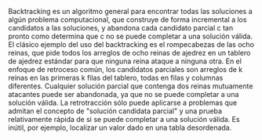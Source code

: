 Backtracking es un algoritmo general para encontrar todas las soluciones a algún problema computacional, que construye de forma incremental a los candidatos a las soluciones, y abandona cada candidato parcial c tan pronto como determina que c no se puede completar a una solución válida. El clásico ejemplo del uso del backtracking es el rompecabezas de las ocho reinas, que pide todos los arreglos de ocho reinas de ajedrez en un tablero de ajedrez estándar para que ninguna reina ataque a ninguna otra. En el enfoque de retroceso común, los candidatos parciales son arreglos de k reinas en las primeras k filas del tablero, todas en filas y columnas diferentes. Cualquier solución parcial que contenga dos reinas mutuamente atacantes puede ser abandonada, ya que no se puede completar a una solución válida. La retrotracción sólo puede aplicarse a problemas que admitan el concepto de "solución candidata parcial" y una prueba relativamente rápida de si se puede completar a una solución válida. Es inútil, por ejemplo, localizar un valor dado en una tabla desordenada.
